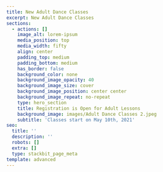 ```yaml
---
title: New Adult Dance Classes
excerpt: New Adult Dance Classes
sections:
  - actions: []
    image_alt: lorem-ipsum
    media_position: top
    media_width: fifty
    align: center
    padding_top: medium
    padding_bottom: medium
    has_border: false
    background_color: none
    background_image_opacity: 40
    background_image_size: cover
    background_image_position: center center
    background_image_repeat: no-repeat
    type: hero_section
    title: Registration is Open for Adult Lessons
    background_image: images/Adult Dance Classes 2.jpeg
    subtitle: 'Classes start on May 10th, 2021'
seo:
  title: ''
  description: ''
  robots: []
  extra: []
  type: stackbit_page_meta
template: advanced
---
```

